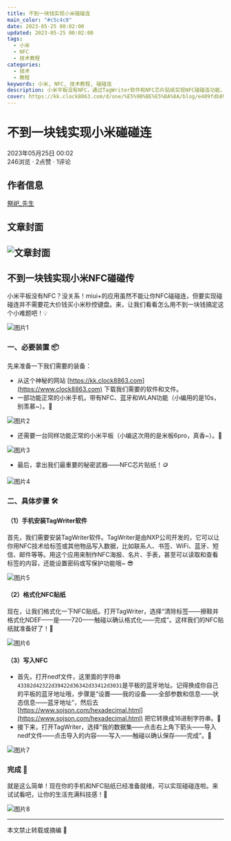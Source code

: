 ```yaml
---
title: 不到一块钱实现小米碰碰连
main_color: "#c5c4c8"
date: 2023-05-25 00:02:00
updated: 2023-05-25 00:02:00
tags: 
  - 小米
  - NFC
  - 技术教程
categories: 
  - 技术
  - 教程
keywords: 小米, NFC, 技术教程, 碰碰连
description: 小米平板没有NFC，通过TagWriter软件和NFC芯片贴纸实现NFC碰碰连功能，不到一块钱即可实现。
cover: https://kk.clock8863.com/d/one/%E5%9B%BE%E5%BA%8A/blog/e409fdb894933f2d15e5dc1cd92c8cf7543a7e19.jpg
---
```


# 不到一块钱实现小米碰碰连

2023年05月25日 00:02  
246浏览 · 2点赞 · 1评论

## 作者信息

[祭祀\_先生](//space.bilibili.com/652419970)

## 文章封面

## ![文章封面](https://kk.clock8863.com/d/one/%E5%9B%BE%E5%BA%8A/blog/e409fdb894933f2d15e5dc1cd92c8cf7543a7e19.jpg)

## 不到一块钱实现小米NFC碰碰传

小米平板没有NFC？没关系！miui+的应用虽然不能让你NFC碰碰连，但要实现碰碰连并不需要花大价钱买小米秒控键盘。来，让我们看看怎么用不到一块钱搞定这个小难题吧！💡

![图片1](https://kk.clock8863.com/d/one/%E5%9B%BE%E5%BA%8A/blog/6fe73a15bba1b6d24fa03c1066bb0a815df782d6.jpg)

### 一、必要装置 📦

先来准备一下我们需要的装备：

*   从这个神秘的网站 [https://kk.clock8863.com](https://www.clock8863.com) 下载我们需要的软件和文件。
*   一部功能正常的小米手机，带有NFC、蓝牙和WLAN功能（小编用的是10s，别羡慕~）。📱

![图片2](https://kk.clock8863.com/d/one/%E5%9B%BE%E5%BA%8A/blog/429f46303a85f521a85a44ccbe6e98a4d07ee6c3.jpg)

*   还需要一台同样功能正常的小米平板（小编这次用的是米板6pro，真香~）。📲

![图片3](https://kk.clock8863.com/d/one/%E5%9B%BE%E5%BA%8A/blog/66de5357bb77956d191fcac1085fda1053ebb222.jpg)

*   最后，拿出我们最重要的秘密武器——NFC芯片贴纸！🪙

![图片4](https://kk.clock8863.com/d/one/%E5%9B%BE%E5%BA%8A/blog/786bb6d1b7dbc28ba5754168ea8d39170f8c407c.jpg)

### 二、具体步骤 🛠️

#### （1）手机安装TagWriter软件

首先，我们需要安装TagWriter软件。TagWriter是由NXP公司开发的，它可以让你用NFC技术给标签或其他物品写入数据，比如联系人、书签、WiFi、蓝牙、短信、邮件等等。用这个应用来制作NFC海报、名片、手表，甚至可以读取和查看标签的内容，还能设置密码或写保护功能哦~ 😎

![图片5](https://kk.clock8863.com/d/one/%E5%9B%BE%E5%BA%8A/blog/213a6f8acf0af4c8a60be5b1b08f342d5bd701c3.jpg)

#### （2）格式化NFC贴纸

现在，让我们格式化一下NFC贴纸。打开TagWriter，选择“清除标签——擦鞋并格式化NDEF——是——720——触碰以确认格式化——完成”。这样我们的NFC贴纸就准备好了！🧼

![图片6](https://kk.clock8863.com/d/one/%E5%9B%BE%E5%BA%8A/blog/86f928f926a4f4e639db4c890f2fca2a7b14e799.jpg)

#### （3）写入NFC

*   首先，打开nedf文件，这里面的字符串`43382d42322d39422d36342d33412d3031`是平板的蓝牙地址。记得换成你自己的平板的蓝牙地址哦，步骤是“设置——我的设备——全部参数和信息——状态信息——蓝牙地址”，然后去 [https://www.sojson.com/hexadecimal.html](https://www.sojson.com/hexadecimal.html) 把它转换成16进制字符串。🔧
*   接下来，打开TagWriter，选择“我的数据集——点击右上角下箭头——导入nedf文件——点击导入的内容——写入——触碰以确认保存——完成”。🎉

![图片7](https://kk.clock8863.com/d/one/%E5%9B%BE%E5%BA%8A/blog/7d484cf242956f86a1c2c235e045d23df17e274b.jpg)

### 完成 🎊

就是这么简单！现在你的手机和NFC贴纸已经准备就绪，可以实现碰碰连啦。来试试看吧，让你的生活充满科技感！🚀

![图片8](https://kk.clock8863.com/d/one/%E5%9B%BE%E5%BA%8A/blog/e409fdb894933f2d15e5dc1cd92c8cf7543a7e19.jpg)

* * *

本文禁止转载或摘编 🚫
